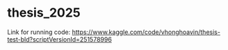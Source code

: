 # thesis_2025
Link for running code: https://www.kaggle.com/code/vhonghoavin/thesis-test-bld?scriptVersionId=251578996
